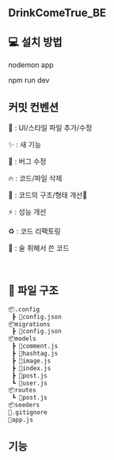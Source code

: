 

## DrinkComeTrue_BE



## 💻 설치 방법

   nodemon app
   
   npm run dev

## 커밋 컨벤션

💄 : UI/스타일 파일 추가/수정

✨ : 새 기능

🐞 : 버그 수정

🔥 : 코드/파일 삭제

🎨 : 코드의 구조/형태 개선🐞

⚡️ : 성능 개선

♻️ : 코드 리팩토링

🍺 : 술 취해서 쓴 코드

<br/>

## 📂 파일 구조
```bash
📦.config
 ┣ 📜config.json
📦migrations
 ┣ 📜config.json
📦models
 ┣ 📜comment.js
 ┣ 📜hashtag.js
 ┣ 📜image.js
 ┣ 📜index.js
 ┣ 📜post.js
 ┗ 📜user.js
📦routes
 ┗ 📜post.js
📦seeders
📜.gitignore
📜app.js
 ```

## 기능
